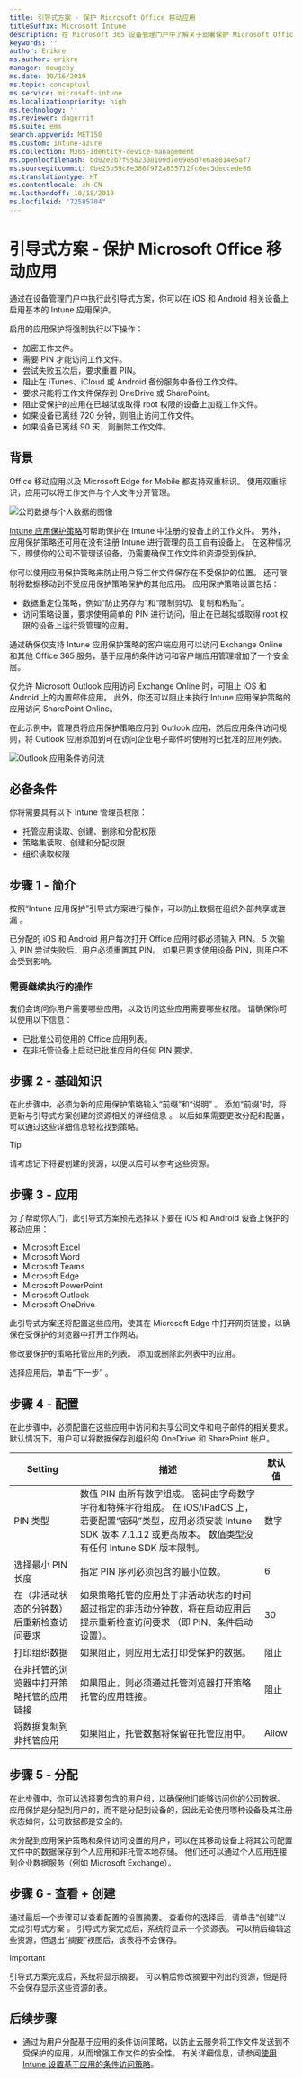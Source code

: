 ```yaml
---
title: 引导式方案 - 保护 Microsoft Office 移动应用
titleSuffix: Microsoft Intune
description: 在 Microsoft 365 设备管理门户中了解关于部署保护 Microsoft Office 移动应用的引导式方案。
keywords: ''
author: Erikre
ms.author: erikre
manager: dougeby
ms.date: 10/16/2019
ms.topic: conceptual
ms.service: microsoft-intune
ms.localizationpriority: high
ms.technology: ''
ms.reviewer: dagerrit
ms.suite: ems
search.appverid: MET150
ms.custom: intune-azure
ms.collection: M365-identity-device-management
ms.openlocfilehash: bd02e2b7f9582308109d1e6986d7e6a8014e5af7
ms.sourcegitcommit: 0be25b59c8e386f972a855712fc6ec3deccede86
ms.translationtype: HT
ms.contentlocale: zh-CN
ms.lasthandoff: 10/18/2019
ms.locfileid: "72585704"
---
```

# <a name="guided-scenario---secure-microsoft-office-mobile-apps"></a>引导式方案 - 保护 Microsoft Office 移动应用 

通过在设备管理门户中执行此引导式方案，你可以在 iOS 和 Android 相关设备上启用基本的 Intune 应用保护。

启用的应用保护将强制执行以下操作： 
- 加密工作文件。
- 需要 PIN 才能访问工作文件。
- 尝试失败五次后，要求重置 PIN。
- 阻止在 iTunes、iCloud 或 Android 备份服务中备份工作文件。  
- 要求只能将工作文件保存到 OneDrive 或 SharePoint。
- 阻止受保护的应用在已越狱或取得 root 权限的设备上加载工作文件。
- 如果设备已离线 720 分钟，则阻止访问工作文件。
- 如果设备已离线 90 天，则删除工作文件。 

## <a name="background"></a>背景

Office 移动应用以及 Microsoft Edge for Mobile 都支持双重标识。 使用双重标识，应用可以将工作文件与个人文件分开管理。 

![公司数据与个人数据的图像](./media/guided-scenarios-office-mobile/guided-scenarios-office-mobile-01.png)

[Intune 应用保护策略](~/apps/app-protection-policy.md)可帮助保护在 Intune 中注册的设备上的工作文件。 另外，应用保护策略还可用在没有注册 Intune 进行管理的员工自有设备上。 在这种情况下，即使你的公司不管理该设备，仍需要确保工作文件和资源受到保护。

你可以使用应用保护策略来防止用户将工作文件保存在不受保护的位置。 还可限制将数据移动到不受应用保护策略保护的其他应用。 应用保护策略设置包括：
- 数据重定位策略，例如“防止另存为”和“限制剪切、复制和粘贴”。
- 访问策略设置，要求使用简单的 PIN 进行访问，阻止在已越狱或取得 root 权限的设备上运行受管理的应用。

通过确保仅支持 Intune 应用保护策略的客户端应用可以访问 Exchange Online 和其他 Office 365 服务，基于应用的条件访问和客户端应用管理增加了一个安全层。

仅允许 Microsoft Outlook 应用访问 Exchange Online 时，可阻止 iOS 和 Android 上的内置邮件应用。 此外，你还可以阻止未执行 Intune 应用保护策略的应用访问 SharePoint Online。

在此示例中，管理员将应用保护策略应用到 Outlook 应用，然后应用条件访问规则，将 Outlook 应用添加到可在访问企业电子邮件时使用的已批准的应用列表。

![Outlook 应用条件访问流](./media/guided-scenarios-office-mobile/guided-scenarios-office-mobile-02.png)

## <a name="prerequisites"></a>必备条件

你将需要具有以下 Intune 管理员权限：

   - 托管应用读取、创建、删除和分配权限
   - 策略集读取、创建和分配权限
   - 组织读取权限

## <a name="step-1---introduction"></a>步骤 1 - 简介

按照“Intune 应用保护”引导式方案进行操作，可以防止数据在组织外部共享或泄漏  。 

已分配的 iOS 和 Android 用户每次打开 Office 应用时都必须输入 PIN。 5 次输入 PIN 尝试失败后，用户必须重置其 PIN。 如果已要求使用设备 PIN，则用户不会受到影响。

### <a name="what-you-will-need-to-continue"></a>需要继续执行的操作

我们会询问你用户需要哪些应用，以及访问这些应用需要哪些权限。 请确保你可以使用以下信息：
- 已批准公司使用的 Office 应用列表。
- 在非托管设备上启动已批准应用的任何 PIN 要求。

## <a name="step-2---basics"></a>步骤 2 - 基础知识

在此步骤中，必须为新的应用保护策略输入“前缀”和“说明”   。 添加“前缀”时，将更新与引导式方案创建的资源相关的详细信息  。 以后如果需要更改分配和配置，可以通过这些详细信息轻松找到策略。 

> [!TIP]
> 请考虑记下将要创建的资源，以便以后可以参考这些资源。

## <a name="step-3---apps"></a>步骤 3 - 应用

为了帮助你入门，此引导式方案预先选择以下要在 iOS 和 Android 设备上保护的移动应用：
- Microsoft Excel 
- Microsoft Word 
- Microsoft Teams 
- Microsoft Edge 
- Microsoft PowerPoint 
- Microsoft Outlook 
- Microsoft OneDrive 

此引导式方案还将配置这些应用，使其在 Microsoft Edge 中打开网页链接，以确保在受保护的浏览器中打开工作网站。

修改要保护的策略托管应用的列表。 添加或删除此列表中的应用。 

选择应用后，单击“下一步”  。

## <a name="step-4---configuration"></a>步骤 4 - 配置

在此步骤中，必须配置在这些应用中访问和共享公司文件和电子邮件的相关要求。 默认情况下，用户可以将数据保存到组织的 OneDrive 和 SharePoint 帐户。

| Setting | 描述 | 默认值 |
|---------------------------------------------------------------|-------------------------------------------------------------------------------------------------------------------------------------------------------------------------------------------------------------------------------------------------------------------------------------|---------------|
| PIN 类型 | 数值 PIN 由所有数字组成。 密码由字母数字字符和特殊字符组成。  在 iOS/iPadOS 上，若要配置“密码”类型，应用必须安装 Intune SDK 版本 7.1.12 或更高版本。 数值类型没有任何 Intune SDK 版本限制。 | 数字 |
| 选择最小 PIN 长度 | 指定 PIN 序列必须包含的最小位数。 | 6 |
| 在（非活动状态的分钟数）后重新检查访问要求 | 如果策略托管的应用处于非活动状态的时间超过指定的非活动分钟数，将在启动应用后提示重新检查访问要求 （即 PIN、条件启动设置）。 | 30 |
| 打印组织数据 | 如果阻止，则应用无法打印受保护的数据。 | 阻止 |
| 在非托管的浏览器中打开策略托管的应用链接 | 如果阻止，则必须通过托管浏览器打开策略托管的应用链接。 | 阻止 |
| 将数据复制到非托管应用 | 如果阻止，托管数据将保留在托管应用中。 | Allow |

## <a name="step-5---assignments"></a>步骤 5 - 分配

在此步骤中，你可以选择要包含的用户组，以确保他们能够访问你的公司数据。 应用保护是分配到用户的，而不是分配到设备的，因此无论使用哪种设备及其注册状态如何，公司数据都是安全的。

未分配到应用保护策略和条件访问设置的用户，可以在其移动设备上将其公司配置文件中的数据保存到个人应用和非托管本地存储。 他们还可以通过个人应用连接到企业数据服务（例如 Microsoft Exchange）。

## <a name="step-6---review--create"></a>步骤 6 - 查看 + 创建

通过最后一个步骤可以查看配置的设置摘要。 查看你的选择后，请单击“创建”以完成引导式方案  。 引导式方案完成后，系统将显示一个资源表。 可以稍后编辑这些资源，但退出“摘要”视图后，该表将不会保存。

> [!IMPORTANT]
> 引导式方案完成后，系统将显示摘要。 可以稍后修改摘要中列出的资源，但是将不会保存显示这些资源的表。
## <a name="next-steps"></a>后续步骤

- 通过为用户分配基于应用的条件访问策略，以防止云服务将工作文件发送到不受保护的应用，从而增强工作文件的安全性。 有关详细信息，请参阅[使用 Intune 设置基于应用的条件访问策略](~/protect/app-based-conditional-access-intune-create.md)。


